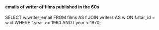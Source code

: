 #### emails of writer of films published in the 60s

SELECT w.writer_email FROM films AS f 
JOIN writers AS w ON f.star_id = w.id
WHERE f.year >= 1960 AND f.year < 1970; 